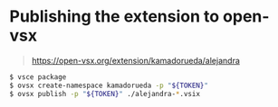 # Publishing the extension to open-vsx

> https://open-vsx.org/extension/kamadorueda/alejandra

```sh
$ vsce package
$ ovsx create-namespace kamadorueda -p "${TOKEN}"
$ ovsx publish -p "${TOKEN}" ./alejandra-*.vsix
```
